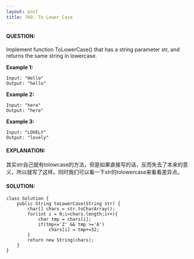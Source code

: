 ```yaml
---
layout: post
title: 709. To Lower Case
---
```


#### QUESTION:  

Implement function ToLowerCase() that has a string parameter str, and returns the same string in lowercase. 

**Example 1:**

```
Input: "Hello"
Output: "hello"
```

**Example 2:**

```
Input: "here"
Output: "here"
```

**Example 3:**

```
Input: "LOVELY"
Output: "lovely"
```

#### EXPLANATION:

其实str自己就有tolowcase的方法，但是如果直接写的话，反而失去了本来的意义，所以就写了这样。同时我们可以看一下str的tolowercase来看看差异点。

#### SOLUTION:

```
class Solution {
    public String toLowerCase(String str) {
        char[] chars = str.toCharArray();
        for(int i = 0;i<chars.length;i++){
            char tmp = chars[i];
            if(tmp<='Z' && tmp >='A')
                chars[i] = tmp+=32;
        }
        return new String(chars);
    }
}
```

